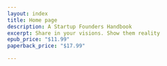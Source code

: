 ```yaml
---
layout: index
title: Home page
description: A Startup Founders Handbook
excerpt: Share in your visions. Show them reality
epub_price: "$11.99"
paperback_price: "$17.99"

---
```

